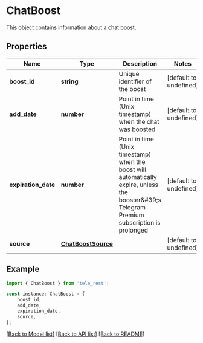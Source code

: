 # ChatBoost

This object contains information about a chat boost.

## Properties

Name | Type | Description | Notes
------------ | ------------- | ------------- | -------------
**boost_id** | **string** | Unique identifier of the boost | [default to undefined]
**add_date** | **number** | Point in time (Unix timestamp) when the chat was boosted | [default to undefined]
**expiration_date** | **number** | Point in time (Unix timestamp) when the boost will automatically expire, unless the booster\&#39;s Telegram Premium subscription is prolonged | [default to undefined]
**source** | [**ChatBoostSource**](ChatBoostSource.md) |  | [default to undefined]

## Example

```typescript
import { ChatBoost } from 'tele_rest';

const instance: ChatBoost = {
    boost_id,
    add_date,
    expiration_date,
    source,
};
```

[[Back to Model list]](../README.md#documentation-for-models) [[Back to API list]](../README.md#documentation-for-api-endpoints) [[Back to README]](../README.md)
